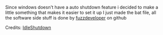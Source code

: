 Since windows doesn't have a auto shutdown feature i decided to make a little something that makes it easier to set it up
I just made the bat file, all the software side stuff is done by [fuzzdeveloper](https://github.com/fuzzdeveloper) on github




Credits:
[IdleShutdown](https://github.com/fuzzdeveloper/IdleShutdown/releases/latest)
